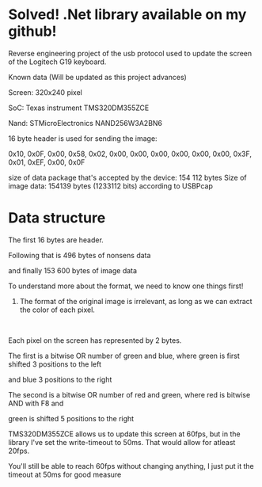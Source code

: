 
# Solved! .Net library available on my github!



Reverse engineering project of the usb protocol used to update the screen of the Logitech G19 keyboard.

Known data (Will be updated as this project advances)


Screen: 320x240 pixel

SoC: Texas instrument TMS320DM355ZCE

Nand: STMicroElectronics NAND256W3A2BN6



16 byte header is used for sending the image:

0x10, 0x0F, 0x00, 0x58, 0x02, 0x00, 0x00, 0x00, 0x00, 0x00, 0x00, 0x3F, 0x01, 0xEF, 0x00, 0x0F
  



size of data package that's accepted by the device: 154 112 bytes
Size of image data: 154139 bytes (1233112 bits) according to USBPcap
   


# Data structure



The first 16 bytes are header.

Following that is 496 bytes of nonsens data

and finally 153 600 bytes of image data
</br>



To understand more about the format, we need to know one things first!

1. The format of the original image is irrelevant, as long as we can extract the color of each pixel.
   
</br>


Each pixel on the screen has represented by 2 bytes.

The first is a bitwise OR number of green and blue, where green is first shifted 3 positions to the left

and blue 3 positions to the right
</br>
   


The second is a bitwise OR number of red and green, where red is bitwise AND with F8 and 

green is shifted 5 positions to the right




TMS320DM355ZCE allows us to update this screen at 60fps, but in the library I've set the write-timeout to 50ms. That would allow for atleast 20fps.

You'll still be able to reach 60fps without changing anything, I just put it the timeout at 50ms for good measure



